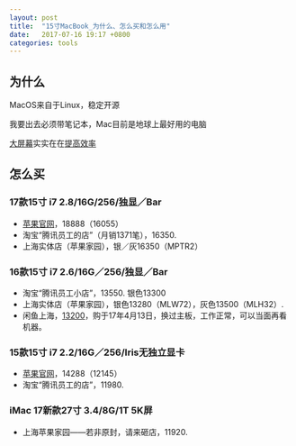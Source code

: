 ```yaml
---
layout: post
title:  "15寸MacBook_为什么、怎么买和怎么用"
date:   2017-07-16 19:17 +0800
categories: tools
---
```




## 为什么

MacOS来自于Linux，稳定开源

我要出去必须带笔记本，Mac目前是地球上最好用的电脑

[大屏幕](http://lixiaolai.com/2016/06/15/makecs-before-starting-anything/)实实在在[提高效率](https://www.cnet.com/news/study-bigger-computer-monitors-help-you-get-things-done/)

## 怎么买

### 17款15寸 i7 2.8/16G/256/独显／Bar

- [苹果官网](https://www.apple.com/cn/shop/buy-mac/macbook-pro?product=MPTR2CH/A&step=config#)，18888（16055）
- 淘宝“腾讯员工的店”（月销1371笔），16350.
- 上海实体店（苹果家园），银／灰16350（MPTR2）

### 16款15寸 i7 2.6/16G／256/独显／Bar

- 淘宝“腾讯员工小店”，13550. 银色13300
- 上海实体店（苹果家园），银色13280（MLW72），灰色13500（MLH32）.
- 闲鱼上海，[13200](http://a.p6ff.com/F.XYoUq)，购于17年4月13日，换过主板，工作正常，可以当面再看机器。

### 15款15寸 i7 2.2/16G／256/Iris无独立显卡

- [苹果官网](https://www.apple.com/cn/shop/buy-mac/macbook-pro?product=MJLQ2CH/A&step=config#)，14288（12145）
- 淘宝“腾讯员工的店”，11980.

### iMac 17新款27寸 3.4/8G/1T 5K屏

- 上海苹果家园——若非原封，请来砸店，11920.


